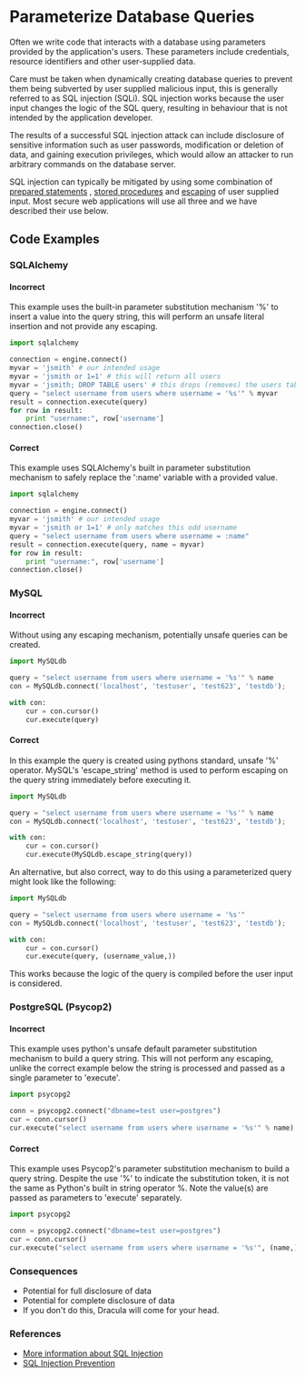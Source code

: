 Parameterize Database Queries
=============================

Often we write code that interacts with a database using parameters
provided by the application's users. These parameters include
credentials, resource identifiers and other user-supplied data.

Care must be taken when dynamically creating database queries to prevent
them being subverted by user supplied malicious input, this is generally
referred to as SQL injection (SQLi). SQL injection works because the
user input changes the logic of the SQL query, resulting in behaviour
that is not intended by the application developer.

The results of a successful SQL injection attack can include disclosure
of sensitive information such as user passwords, modification or
deletion of data, and gaining execution privileges, which would allow an
attacker to run arbitrary commands on the database server.

SQL injection can typically be mitigated by using some combination of
[prepared statements](https://www.owasp.org/index.php/SQL_Injection_Prevention_Cheat_Sheet#Defense_Option_1:_Prepared_Statements_.28Parameterized_Queries.29)
, [stored procedures](https://www.owasp.org/index.php/SQL_Injection_Prevention_Cheat_Sheet#Defense_Option_2:_Stored_Procedures)
and [escaping](https://www.owasp.org/index.php/SQL_Injection_Prevention_Cheat_Sheet#Defense_Option_3:_Escaping_All_User_Supplied_Input)
of user supplied input. Most secure web applications will use all three
and we have described their use below.


## Code Examples

### SQLAlchemy

#### Incorrect

This example uses the built-in parameter substitution mechanism '%' to
insert a value into the query string, this will perform an unsafe
literal insertion and not provide any escaping.

```python
import sqlalchemy

connection = engine.connect()
myvar = 'jsmith' # our intended usage
myvar = 'jsmith or 1=1' # this will return all users
myvar = 'jsmith; DROP TABLE users' # this drops (removes) the users table
query = "select username from users where username = '%s'" % myvar
result = connection.execute(query)
for row in result:
    print "username:", row['username']
connection.close()
```


#### Correct

This example uses SQLAlchemy's built in parameter substitution mechanism to
safely replace the ':name' variable with a provided value.

```python
import sqlalchemy

connection = engine.connect()
myvar = 'jsmith' # our intended usage
myvar = 'jsmith or 1=1' # only matches this odd username
query = "select username from users where username = :name"
result = connection.execute(query, name = myvar)
for row in result:
    print "username:", row['username']
connection.close()
```


### MySQL

#### Incorrect

Without using any escaping mechanism, potentially unsafe queries can be
created.

```python
import MySQLdb

query = "select username from users where username = '%s'" % name
con = MySQLdb.connect('localhost', 'testuser', 'test623', 'testdb');

with con:
    cur = con.cursor()
    cur.execute(query)
```


#### Correct

In this example the query is created using pythons standard, unsafe '%'
operator. MySQL's 'escape_string' method is used to perform escaping on
the query string immediately before executing it.

```python
import MySQLdb

query = "select username from users where username = '%s'" % name
con = MySQLdb.connect('localhost', 'testuser', 'test623', 'testdb');

with con:
    cur = con.cursor()
    cur.execute(MySQLdb.escape_string(query))
```

An alternative, but also correct, way to do this using a parameterized
query might look like the following:

```python
import MySQLdb

query = "select username from users where username = '%s'"
con = MySQLdb.connect('localhost', 'testuser', 'test623', 'testdb');

with con:
    cur = con.cursor()
    cur.execute(query, (username_value,))
```

This works because the logic of the query is compiled before the user
input is considered.


### PostgreSQL (Psycop2)

#### Incorrect

This example uses python's unsafe default parameter substitution
mechanism to build a query string. This will not perform any escaping,
unlike the correct example below the string is processed and passed as a
single parameter to 'execute'.

```python
import psycopg2

conn = psycopg2.connect("dbname=test user=postgres")
cur = conn.cursor()
cur.execute("select username from users where username = '%s'" % name)
```


#### Correct

This example uses Psycop2's parameter substitution mechanism to build a
query string. Despite the use '%' to indicate the substitution token, it
is not the same as Python's built in string operator %. Note the
value(s) are passed as parameters to 'execute' separately.

```python
import psycopg2

conn = psycopg2.connect("dbname=test user=postgres")
cur = conn.cursor()
cur.execute("select username from users where username = '%s'", (name,))
```


### Consequences

* Potential for full disclosure of data
* Potential for complete disclosure of data
* If you don't do this, Dracula will come for your head.


### References

* [More information about SQL Injection](https://www.owasp.org/index.php/SQL_Injection)
* [SQL Injection Prevention](https://www.owasp.org/index.php/SQL_Injection_Prevention_Cheat_Sheet)
